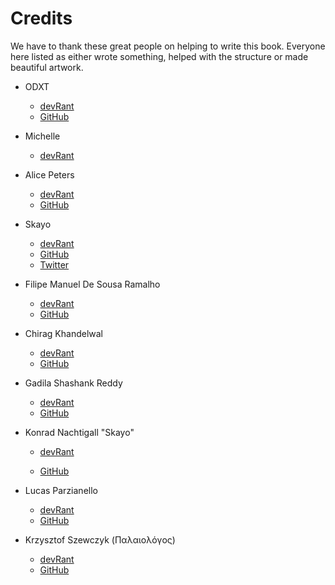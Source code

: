 # Credits

We have to thank these great people on helping to write this book. Everyone here listed as either wrote something, helped with the structure or made beautiful artwork.

- ODXT

  - [devRant](https://devrant.com/users/ODXT)
  - [GitHub](https://github.com/ODXT)

- Michelle

  - [devRant](https://devrant.com/users/Michelle)

- Alice Peters

  - [devRant](https://devrant.com/users/Alice)
  - [GitHub](https://github.com/Parou)

- Skayo

  - [devRant](https://devrant.com/users/Skayo)
  - [GitHub](https://github.com/Skayo)
  - [Twitter](https://twitter.com/Skayo_)

- Filipe Manuel De Sousa Ramalho

  - [devRant](https://devrant.com/users/FilipeRamalho)
  - [GitHub](https://github.com/FilipeRamalho)

- Chirag Khandelwal

  - [devRant](https://devrant.com/users/Electrux)
  - [GitHub](https://github.com/Electrux)

- Gadila Shashank Reddy

  - [devRant](https://devrant.com/users/silverstar)
  - [GitHub](https://github.com/gadilashashank)

- Konrad Nachtigall "Skayo"

  - [devRant](https://devrant.com/users/Skayo)

  - [GitHub](https://github.com/Skayo)
  
- Lucas Parzianello

  - [devRant](https://devrant.com/users/lucaspar)
  - [GitHub](https://github.com/lucaspar)
  
- Krzysztof Szewczyk (Παλαιολόγος)
  
  - [devRant](https://devrant.com/users/KrzysztofSzewczyk)
  - [GitHub](https://github.com/KrzysztofSzewczyk)
